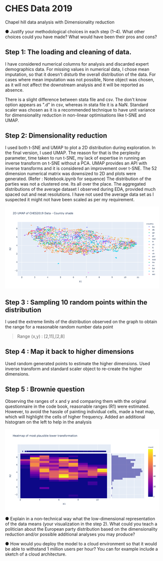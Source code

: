 # CHES Data 2019
Chapel hill data analysis with Dimensionality reduction

● Justify your methodological choices in each step (1–4). What other choices could you
have made? What would have been their pros and cons?

## Step 1: The loading and cleaning of data. 

I have considered numerical columns for analysis and discarded expert demographics data. 
For missing values in numerical data, I chose mean imputation, so that it doesn't disturb the overall distribution of the data. 
For cases where mean imputation was not possible, None object was chosen, as it will not affect the downstream analysis and it will be reported as absence. 

There is a slight difference between stata file and csv. The don't know option appears as ".d" in csv, whereas in stata file it is a NaN. 
Standard scaler was chosen as it is a recommended technique to have unit variance for dimensionality reduction in non-linear optimisations like t-SNE and UMAP. 

## Step 2: Dimensionality reduction 
I used both t-SNE and UMAP to plot a 2D distribution during exploration. In the final version, I used UMAP. 
The reason for that is the perplexity parameter, time taken to run t-SNE, my lack of expertise in running an inverse transform on t-SNE without a PCA. 
UMAP provides an API with inverse transforms and it is considered an improvement over t-SNE.
The 52 dimension numerical matrix was downsized to 2D and plots were generated. (Refer : Notebook.ipynb for sequence)
The distribution of the parties was not a clustered one. Its all over the place. 
The aggregated distributions of the average dataset I observed during EDA, provided much spaced out and neat resolutions. I have not used the average data set as I suspected it might not have been scaled as per my requirement. 

![alt text](/img/newplot.png)

## Step 3 : Sampling 10 random points within the distribution
I used the extreme limits of the distribution observed on the graph to obtain the range for a reasonable random number data point
> Range (x,y) : [2,11],[2,8]


## Step 4 : Map it back to higher dimensions
Used random generated points to estimate the higher dimensions. Used inverse transform and standard scaler object to re-create the higher dimensions. 

## Step 5 : Brownie question
Observing the ranges of x and y and comparing them with the original questionnaire in the code book, reasonable ranges (R1) were estimated. However, to avoid the hassle of painting individual cells, made a heat map, which will highlight the cells of higher frequency. Added an additional histogram on the left to help in the analysis 

![alt text](/img/heatmap.png)


● Explain in a non-technical way what the low-dimensional representation of the data
means (your visualization in the step 2). What could you teach a politician about the European party distribution based on the dimensionality reduction and/or possible
additional analyses you may produce?





● How would you deploy the model to a cloud environment so that it would be able to
withstand 1 million users per hour? You can for example include a sketch of a cloud
architecture.
